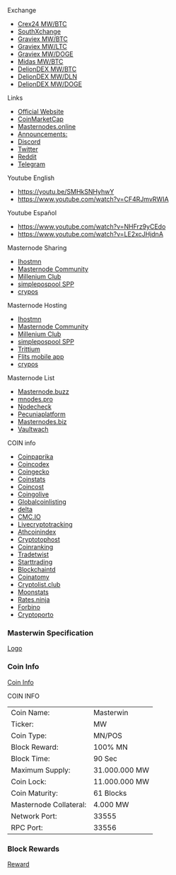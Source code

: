 Exchange
- [Crex24 MW/BTC](https://crex24.com/exchange/MW-BTC)
- [SouthXchange](https://www.southxchange.com/Market/Book/MW/BTC)
- [Graviex MW/BTC](https://graviex.net/markets/mwbtc)
- [Graviex MW/LTC](https://graviex.net/markets/mwltc)
- [Graviex MW/DOGE](https://graviex.net/markets/mwdoge)
- [Midas MW/BTC](https://midas.investments/exchange/MW/BTC)
- [DelionDEX MW/BTC](https://dex.delion.online/market/DELION.MW_DELION.BTC)
- [DelionDEX MW/DLN](https://dex.delion.online/market/DELION.MW_DELION.DLN)
- [DelionDEX MW/DOGE](https://dex.delion.online/market/DELION.MW_DELION.DOGE)

Links
- [Official Website](https://masterwin.online/)
- [CoinMarketCap](https://coinmarketcap.com/currencies/masterwin/)
- [Masternodes.online](https://masternodes.online/currencies/MW/)
- [Announcements:](https://bitcoingarden.org/forum/index.php?topic=84392) 
- [Discord](https://discord.gg/XbnbzC2)
- [Twitter](https://twitter.com/master__win)
- [Reddit](https://www.reddit.com/r/MasterWin)
- [Telegram](https://t.me/masterwinofficial)

Youtube English
- https://youtu.be/SMHkSNHyhwY
- https://www.youtube.com/watch?v=CF4RJmvRWIA

Youtube Español
- https://www.youtube.com/watch?v=NHFrz9yCEdo
- https://www.youtube.com/watch?v=LE2xcJHjdnA

Masternode Sharing
- [Ihostmn](https://millenniumclub.ca)
- [Masternode Community](http://masternode.community)
- [Millenium Club](https://millenniumclub.ca)
- [simplepospool SPP](https://simplepospool.com/)
- [crypos](https://crypos.io/)

Masternode Hosting
- [Ihostmn](https://ihostmn.com)
- [Masternode Community](http://masternode.community)
- [Millenium Club](https://millenniumclub.ca)
- [simplepospool SPP](https://simplepospool.com/)
- [Trittium](https://node.trittium.cc) 
- [Flits mobile app](https://flitsnode.app/download)
- [crypos](https://crypos.io/)

Masternode List
- [Masternode.buzz](https://coins.masternode.buzz/MW/)
- [mnodes.pro](https://mnodes.pro/masterwin-masternode-information.php)
- [Nodecheck](https://nodecheck.io/currency/MW)
- [Pecuniaplatform](https://pecuniaplatform.io/coin-details/Masterwin)
- [Masternodes.biz](http://masternodes.biz/coindetail.php?c=MW)
- [Vaultwach](https://www.vaultwatch.eu/detail.php?coin=mw)

COIN info
- [Coinpaprika](https://coinpaprika.com/coin/mw-masterwin)
- [Coincodex](https://coincodex.com/crypto/masterwin)
- [Coingecko](https://www.coingecko.com/en/coins/masterwin)
- [Coinstats](https://coinstats.app/en/coins/masterwin)
- [Coincost](http://coincost.net/en/currency/masterwin)
- [Coingolive](https://coingolive.com/en/coins/masterwin)
- [Globalcoinlisting](https://globalcoinlisting.com/currency/masterwin)
- [delta](https://delta.app/en/crypto/mw/masterwincoin)
- [CMC.IO](https://cmc.io/coins/masterwin/)
- [Livecryptotracking](http://livecryptotracking.com/currency/masterwin/)
- [Athcoinindex](https://athcoinindex.com/coin/masterwin)
- [Cryptotophost](https://cryptotophost.com/coin/mw)
- [Coinranking](https://coinranking.com/coin/F7GShh8J+masterwin-mw)
- [Tradetwist](https://tradetwist.com/currency/masterwin)
- [Starttrading](https://starttrading.com/currencies/masterwin/)
- [Blockchaintd](https://blockchaintd.com/prices/masterwin)
- [Coinatomy](http://coinatomy.com/currency/masterwin)
- [Cryptolist.club](https://cryptolist.club/currency/masterwin)
- [Moonstats](https://www.moonstats.com/mw-masterwin)
- [Rates.ninja](https://rates.ninja/cryptocurrency/masterwin)
- [Forbino](https://forbino.com/pl/kursy/masterwin/)
- [Cryptoporto](https://cryptoporto.com/)

### Masterwin Specification

[Logo](https://masterwin.online/assets/img/logo-top.png)

### Coin Info

[Coin Info](https://masterwin.online/assets/img/coininfo.png)

COIN INFO
<table>
<tr><td>Coin Name:</td><td>Masterwin</td></tr>
<tr><td>Ticker:</td><td>MW</td></tr>
<tr><td>Coin Type:</td><td>MN/POS</td></tr>
<tr><td>Block Reward:</td><td>100% MN</td></tr>
<tr><td>Block Time:</td><td>90 Sec</td></tr>                 
<tr><td>Maximum Supply:</td><td>31.000.000 MW</td></tr>
<tr><td>Coin Lock:</td><td>11.000.000 MW</td></tr>
<tr><td>Coin Maturity:</td><td>61 Blocks</td></tr>
<tr><td>Masternode Collateral:</td><td>4.000 MW</td></tr>		
<tr><td>Network Port:</td><td>33555</td></tr>
<tr><td>RPC Port:</td><td>33556</td></tr>
</table>

### Block Rewards

[Reward](https://masterwin.online/assets/img/REWARD.png)


